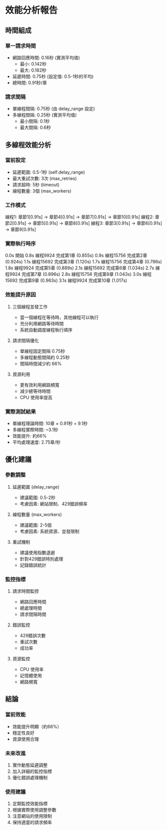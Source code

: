 # 效能分析報告

## 時間組成

### 單一請求時間
- 網路回應時間: 0.16秒 (實測平均值)
  - 最小: 0.142秒
  - 最大: 0.182秒
- 延遲時間: 0.75秒 (設定值: 0.5-1秒的平均)
- 總時間: 0.91秒/章

### 請求間隔
- 單線程間隔: 0.75秒 (由 delay_range 設定)
- 多線程間隔: 0.25秒 (實測平均值)
  - 最小間隔: 0.1秒
  - 最大間隔: 0.6秒

## 多線程效能分析

### 當前設定
- 延遲範圍: 0.5-1秒 (self.delay_range)
- 最大重試次數: 3次 (max_retries)
- 請求超時: 5秒 (timeout)
- 線程數量: 3個 (max_workers)

### 工作模式
線程1: 章節1[0.91s] -> 章節4[0.91s] -> 章節7[0.91s] -> 章節10[0.91s]
線程2:  章節2[0.91s] -> 章節5[0.91s] -> 章節8[0.91s]
線程3:   章節3[0.91s] -> 章節6[0.91s] -> 章節9[0.91s]

### 實際執行時序
0.0s  開始
0.8s  線程9924  完成第1章 (0.855s)
0.9s  線程15756 完成第2章 (0.924s)
1.1s  線程15692 完成第3章 (1.120s)
1.7s  線程15756 完成第4章 (0.796s)
1.8s  線程9924  完成第5章 (0.889s)
2.1s  線程15692 完成第6章 (1.034s)
2.7s  線程9924  完成第7章 (0.896s)
2.8s  線程15756 完成第8章 (1.043s)
3.0s  線程15692 完成第9章 (0.963s)
3.1s  線程9924  完成第10章 (1.017s)

### 效能提升原因
1. 三個線程並發工作
   - 當一個線程在等待時，其他線程可以執行
   - 充分利用網路等待時間
   - 系統自動調度線程執行順序

2. 請求間隔優化
   - 單線程固定間隔 0.75秒
   - 多線程動態間隔約 0.25秒
   - 間隔時間減少約 66%

3. 資源利用
   - 更有效利用網路頻寬
   - 減少總等待時間
   - CPU 使用率提高

### 實際測試結果
- 單線程理論時間: 10章 × 0.91秒 = 9.1秒
- 多線程實際時間: ~3.1秒
- 效能提升: 約66%
- 平均處理速度: 2.75章/秒

## 優化建議

### 參數調整
1. 延遲範圍 (delay_range)
   - 建議範圍: 0.5-2秒
   - 考慮因素: 網站限制、429錯誤頻率

2. 線程數量 (max_workers)
   - 建議範圍: 2-5個
   - 考慮因素: 系統資源、並發限制

3. 重試機制
   - 建議使用指數退避
   - 針對429錯誤特別處理
   - 記錄錯誤統計

### 監控指標
1. 請求時間監控
   - 網路回應時間
   - 總處理時間
   - 請求間隔時間

2. 錯誤監控
   - 429錯誤次數
   - 重試次數
   - 成功率

3. 資源監控
   - CPU 使用率
   - 記憶體使用
   - 網路頻寬

## 結論

### 當前效能
- 效能提升明顯（約66%）
- 穩定性良好
- 資源使用合理

### 未來改進
1. 實作動態延遲調整
2. 加入詳細的監控指標
3. 優化錯誤處理機制

### 使用建議
1. 定期監控效能指標
2. 根據實際使用調整參數
3. 注意網站的使用限制
4. 保持適當的請求頻率